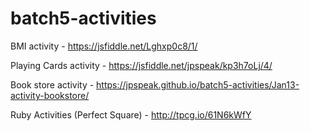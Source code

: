 # batch5-activities

BMI activity - https://jsfiddle.net/Lghxp0c8/1/

Playing Cards activity - https://jsfiddle.net/jpspeak/kp3h7oLj/4/

Book store activity - https://jpspeak.github.io/batch5-activities/Jan13-activity-bookstore/

Ruby Activities (Perfect Square) - http://tpcg.io/61N6kWfY

